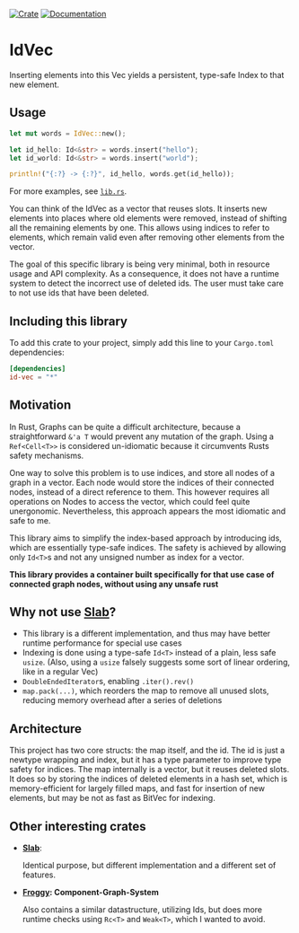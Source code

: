[![Crate](https://img.shields.io/crates/v/id-vec.svg)](https://crates.io/crates/id-vec)
[![Documentation](https://docs.rs/id-vec/badge.svg)](https://docs.rs/crate/id-vec/)

# IdVec

Inserting elements into this Vec yields a persistent, 
type-safe Index to that new element.


## Usage

```rust
let mut words = IdVec::new();

let id_hello: Id<&str> = words.insert("hello");
let id_world: Id<&str> = words.insert("world");

println!("{:?} -> {:?}", id_hello, words.get(id_hello));

```
For more examples, see [`lib.rs`](https://github.com/johannesvollmer/id-vec/blob/master/src/lib.rs).

You can think of the IdVec as a vector that 
reuses slots. It inserts new elements into 
places where old elements were removed, 
instead of shifting all the remaining elements by one. 
This allows using indices to refer to elements, which
remain valid even after removing other elements from the vector. 

The goal of this specific library is being very minimal, 
both in resource usage and API complexity. 
As a consequence, it does not have a runtime system to detect the incorrect use of deleted ids. 
The user must take care to not use ids that have been deleted. 

## Including this library

To add this crate to your project, 
simply add this line to your `Cargo.toml` dependencies:

```toml
[dependencies]
id-vec = "*"
```

## Motivation 

In Rust, Graphs can be quite a difficult architecture, 
because a straightforward `&'a T` would prevent any mutation of the graph. 
Using a `Ref<Cell<T>>` is considered un-idiomatic 
because it circumvents Rusts safety mechanisms.

One way to solve this problem is to use 
indices, and store all nodes of a graph in a vector.
Each node would store the indices of their connected nodes, 
instead of a direct reference to them.
This however requires all operations on Nodes to access the vector, 
which could feel quite unergonomic. Nevertheless, this
approach appears the most idiomatic and safe to me. 

This library aims to simplify the index-based approach by
introducing ids, which are essentially type-safe indices.
The safety is achieved by allowing only `Id<T>`s 
and not any unsigned number as index for a vector. 


__This library provides a container built specifically for that use case of
connected graph nodes, without using any unsafe rust__


## Why not use [Slab](https://github.com/carllerche/slab)?

-   This library is a different implementation, 
    and thus may have better runtime performance for special use cases
-   Indexing is done using a type-safe `Id<T>` 
    instead of a plain, less safe `usize`.
    (Also, using a `usize` falsely suggests some sort of linear ordering, 
    like in a regular Vec)
-   `DoubleEndedIterator`s, enabling `.iter().rev()`
-   `map.pack(...)`, which reorders the map to remove all unused slots, 
    reducing memory overhead after a series of deletions

## Architecture

This project has two core structs: the map itself, and the id. 
The id is just a newtype wrapping and index, but it has a type parameter
to improve type safety for indices. The map internally is a vector, 
but it reuses deleted slots. It does so by storing the indices 
of deleted elements in a hash set, which is memory-efficient for 
largely filled maps, and fast for insertion of new elements,
but may be not as fast as BitVec for indexing. 


## Other interesting crates

- __[Slab](https://github.com/carllerche/slab)__: 

    Identical purpose, but different implementation and a different set of features.

-   __[Froggy](https://github.com/kvark/froggy): Component-Graph-System__

    Also contains a similar datastructure, utilizing Ids, 
    but does more runtime checks using `Rc<T>` and `Weak<T>`, 
    which I wanted to avoid.
